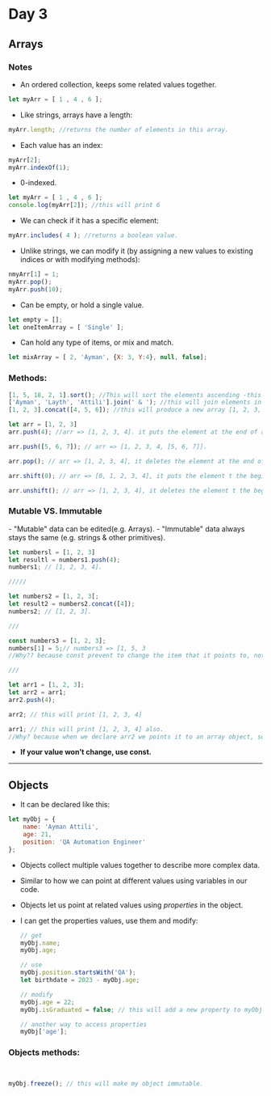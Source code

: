 <h1>Day 3</h1>

<h2>Arrays</h2>

<h3>Notes</h3>

- An ordered collection, keeps some related values together.

```javascript
let myArr = [ 1 , 4 , 6 ];
```

- Like strings, arrays have a length:

```javascript
myArr.length; //returns the number of elements in this array.
```

- Each value has an index:

```javascript
myArr[2];
myArr.indexOf(1);
```

- 0-indexed.

```javascript
let myArr = [ 1 , 4 , 6 ];
console.log(myArr[2]); //this will print 6
```

- We can check if it has a specific element:

```javascript
myArr.includes( 4 ); //returns a boolean value.
```

- Unlike strings, we can modify it (by assigning a new values to existing indices or with modifying methods):

```javascript
nmyArr[1] = 1;
myArr.pop();
myArr.push(10);
```

- Can be empty, or hold a single value.

```javascript
let empty = [];
let oneItemArray = [ 'Single' ];
```
  
- Can hold any type of items, or mix and match.

```javascript
let mixArray = [ 2, 'Ayman', {X: 3, Y:4}, null, false];
```

<h3>Methods:</h3>

```javascript
[1, 5, 18, 2, 1].sort(); //This will sort the elements ascending -this will sort them as a strings-.
['Ayman', 'Layth', 'Attili'].join(' & '); //this will join elements in one string and put & between them.
[1, 2, 3].concat([4, 5, 6]); //this will produce a new array [1, 2, 3, 4, 5, 6].

let arr = [1, 2, 3]
arr.push(4); //arr => [1, 2, 3, 4]. it puts the element at the end of array.

arr.push([5, 6, 7]); // arr => [1, 2, 3, 4, [5, 6, 7]].

arr.pop(); // arr => [1, 2, 3, 4], it deletes the element at the end of array.

arr.shift(0); // arr => [0, 1, 2, 3, 4], it puts the element t the beginning of array.

arr.unshift(); // arr => [1, 2, 3, 4], it deletes the element t the beginning of array.
```

<h3>Mutable VS. Immutable</h3>
- "Mutable" data can be edited(e.g. Arrays).
- "Immutable" data always stays the same (e.g. strings & other primitives).

```javascript
let numbersl = [1, 2, 3]
let resultl = numbers1.push(4);
numbers1; // [1, 2, 3, 4].

/////

let numbers2 = [1, 2, 3[;
let result2 = numbers2.concat([4]);
numbers2; // [1, 2, 3].

///

const numbers3 = [1, 2, 3];
numbers[1] = 5;// numbers3 => [1, 5, 3
//Why?? because const prevent to change the item that it points to, not the value of it;

///

let arr1 = [1, 2, 3];
let arr2 = arr1;
arr2.push(4);

arr2; // this will print [1, 2, 3, 4]

arr1; // this will print [1, 2, 3, 4] also.
//Why? because when we declare arr2 we points it to an array object, so any change on arr2 will change the array that ut poibts to -the same array that arr1 points to-.
```
- <b>If your value won't change, use const.</b>

<hr>

<h2>Objects</h2>

- It can be declared like this:

```javascript
let myObj = {
    name: 'Ayman Attili',
    age: 21,
    position: 'QA Automation Engineer'
};
```

- Objects collect multiple values together to describe more complex data.
- Similar to how we can point at different values using variables in our code.
- Objects let us point at related values using *properties* in the object.
- I can get the properties values, use them and modify:

  ```javascript
  // get
  myObj.name;
  myObj.age;

  // use
  myObj.position.startsWith('QA');
  let birthdate = 2023 - myObj.age;

  // modify
  myObj.age = 22;
  myObj.isGraduated = false; // this will add a new property to myObj.

  // another way to access properties
  myObj['age'];
  ```

<h3>Objects methods:</h3>

```javascript


myObj.freeze(); // this will make my object immutable.

  
  
